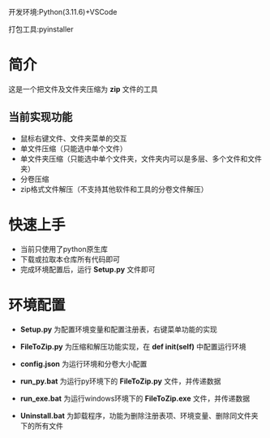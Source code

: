 开发环境:Python(3.11.6)+VSCode

打包工具:pyinstaller

# 简介

这是一个把文件及文件夹压缩为 **zip** 文件的工具

## 当前实现功能

- 鼠标右键文件、文件夹菜单的交互
- 单文件压缩（只能选中单个文件）
- 单文件夹压缩（只能选中单个文件夹，文件夹内可以是多层、多个文件和文件夹）
- 分卷压缩
- zip格式文件解压（不支持其他软件和工具的分卷文件解压）

# 快速上手

- 当前只使用了python原生库
- 下载或拉取本仓库所有代码即可
- 完成环境配置后，运行 **Setup.py** 文件即可

# 环境配置

- **Setup.py** 为配置环境变量和配置注册表，右键菜单功能的实现

- **FileToZip.py** 为压缩和解压功能实现，在 **def __init__(self)** 中配置运行环境

- **config.json** 为运行环境和分卷大小配置

- **run_py.bat** 为运行py环境下的 **FileToZip.py** 文件，并传递数据

- **run_exe.bat** 为运行windows环境下的 **FileToZip.exe** 文件，并传递数据

- **Uninstall.bat** 为卸载程序，功能为删除注册表项、环境变量、删除同文件夹下的所有文件

